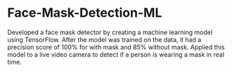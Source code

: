 # Face-Mask-Detection-ML
Developed a face mask detector by creating a machine learning model using TensorFlow. 
After the model was trained on the data, it had a precision score of 100% for with mask and 85% without mask. 
Applied this model to a live video camera to detect if a person is wearing a mask in real time.
